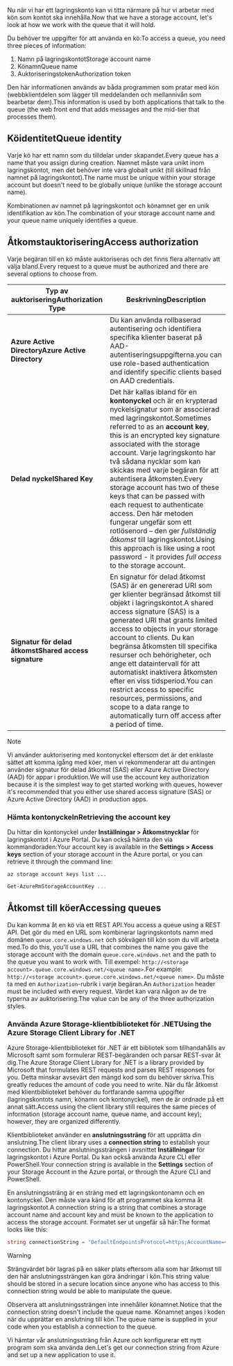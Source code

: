 <span data-ttu-id="b6d95-101">Nu när vi har ett lagringskonto kan vi titta närmare på hur vi arbetar med kön som kontot ska innehålla.</span><span class="sxs-lookup"><span data-stu-id="b6d95-101">Now that we have a storage account, let's look at how we work with the queue that it will hold.</span></span>

<span data-ttu-id="b6d95-102">Du behöver tre uppgifter för att använda en kö:</span><span class="sxs-lookup"><span data-stu-id="b6d95-102">To access a queue, you need three pieces of information:</span></span>

 1. <span data-ttu-id="b6d95-103">Namn på lagringskontot</span><span class="sxs-lookup"><span data-stu-id="b6d95-103">Storage account name</span></span>
 2. <span data-ttu-id="b6d95-104">Könamn</span><span class="sxs-lookup"><span data-stu-id="b6d95-104">Queue name</span></span>
 3. <span data-ttu-id="b6d95-105">Auktoriseringstoken</span><span class="sxs-lookup"><span data-stu-id="b6d95-105">Authorization token</span></span>

<span data-ttu-id="b6d95-106">Den här informationen används av båda programmen som pratar med kön (webbklientdelen som lägger till meddelanden och mellannivån som bearbetar dem).</span><span class="sxs-lookup"><span data-stu-id="b6d95-106">This information is used by both applications that talk to the queue (the web front end that adds messages and the mid-tier that processes them).</span></span>

## <a name="queue-identity"></a><span data-ttu-id="b6d95-107">Köidentitet</span><span class="sxs-lookup"><span data-stu-id="b6d95-107">Queue identity</span></span>

<span data-ttu-id="b6d95-108">Varje kö har ett namn som du tilldelar under skapandet.</span><span class="sxs-lookup"><span data-stu-id="b6d95-108">Every queue has a name that you assign during creation.</span></span> <span data-ttu-id="b6d95-109">Namnet måste vara unikt inom lagringskontot, men det behöver inte vara globalt unikt (till skillnad från namnet på lagringskontot).</span><span class="sxs-lookup"><span data-stu-id="b6d95-109">The name must be unique within your storage account but doesn't need to be globally unique (unlike the storage account name).</span></span>

<span data-ttu-id="b6d95-110">Kombinationen av namnet på lagringskontot och könamnet ger en unik identifikation av kön.</span><span class="sxs-lookup"><span data-stu-id="b6d95-110">The combination of your storage account name and your queue name uniquely identifies a queue.</span></span>

## <a name="access-authorization"></a><span data-ttu-id="b6d95-111">Åtkomstauktorisering</span><span class="sxs-lookup"><span data-stu-id="b6d95-111">Access authorization</span></span>

<span data-ttu-id="b6d95-112">Varje begäran till en kö måste auktoriseras och det finns flera alternativ att välja bland.</span><span class="sxs-lookup"><span data-stu-id="b6d95-112">Every request to a queue must be authorized and there are several options to choose from.</span></span>

| <span data-ttu-id="b6d95-113">Typ av auktorisering</span><span class="sxs-lookup"><span data-stu-id="b6d95-113">Authorization Type</span></span> | <span data-ttu-id="b6d95-114">Beskrivning</span><span class="sxs-lookup"><span data-stu-id="b6d95-114">Description</span></span> |
|--------------------|-------------|
| <span data-ttu-id="b6d95-115">**Azure Active Directory**</span><span class="sxs-lookup"><span data-stu-id="b6d95-115">**Azure Active Directory**</span></span> | <span data-ttu-id="b6d95-116">Du kan använda rollbaserad autentisering och identifiera specifika klienter baserat på AAD-autentiseringsuppgifterna.</span><span class="sxs-lookup"><span data-stu-id="b6d95-116">you can use role-based authentication and identify specific clients based on AAD credentials.</span></span> |
| <span data-ttu-id="b6d95-117">**Delad nyckel**</span><span class="sxs-lookup"><span data-stu-id="b6d95-117">**Shared Key**</span></span> | <span data-ttu-id="b6d95-118">Det här kallas ibland för en **kontonyckel** och är en krypterad nyckelsignatur som är associerad med lagringskontot.</span><span class="sxs-lookup"><span data-stu-id="b6d95-118">Sometimes referred to as an **account key**, this is an encrypted key signature associated with the storage account.</span></span> <span data-ttu-id="b6d95-119">Varje lagringskonto har två sådana nycklar som kan skickas med varje begäran för att autentisera åtkomsten.</span><span class="sxs-lookup"><span data-stu-id="b6d95-119">Every storage account has two of these keys that can be passed with each request to authenticate access.</span></span> <span data-ttu-id="b6d95-120">Den här metoden fungerar ungefär som ett rotlösenord – den ger _fullständig åtkomst_ till lagringskontot.</span><span class="sxs-lookup"><span data-stu-id="b6d95-120">Using this approach is like using a root password - it provides _full access_ to the storage account.</span></span> |
| <span data-ttu-id="b6d95-121">**Signatur för delad åtkomst**</span><span class="sxs-lookup"><span data-stu-id="b6d95-121">**Shared access signature**</span></span> | <span data-ttu-id="b6d95-122">En signatur för delad åtkomst (SAS) är en genererad URI som ger klienter begränsad åtkomst till objekt i lagringskontot.</span><span class="sxs-lookup"><span data-stu-id="b6d95-122">A shared access signature (SAS) is a generated URI that grants limited access to objects in your storage account to clients.</span></span> <span data-ttu-id="b6d95-123">Du kan begränsa åtkomsten till specifika resurser och behörigheter, och ange ett dataintervall för att automatiskt inaktivera åtkomsten efter en viss tidsperiod.</span><span class="sxs-lookup"><span data-stu-id="b6d95-123">You can restrict access to specific resources, permissions, and scope to a data range to automatically turn off access after a period of time.</span></span>  |

> [!NOTE]
> <span data-ttu-id="b6d95-124">Vi använder auktorisering med kontonyckel eftersom det är det enklaste sättet att komma igång med köer, men vi rekommenderar att du antingen använder signatur för delad åtkomst (SAS) eller Azure Active Directory (AAD) för appar i produktion.</span><span class="sxs-lookup"><span data-stu-id="b6d95-124">We will use the account key authorization because it is the simplest way to get started working with queues, however it's recommended that you either use shared access signature (SAS) or Azure Active Directory (AAD) in production apps.</span></span>

### <a name="retrieving-the-account-key"></a><span data-ttu-id="b6d95-125">Hämta kontonyckeln</span><span class="sxs-lookup"><span data-stu-id="b6d95-125">Retrieving the account key</span></span>
 
<span data-ttu-id="b6d95-126">Du hittar din kontonyckel under **Inställningar > Åtkomstnycklar** för lagringskontot i Azure Portal. Du kan också hämta den via kommandoraden:</span><span class="sxs-lookup"><span data-stu-id="b6d95-126">Your account key is available in the **Settings > Access keys** section of your storage account in the Azure portal, or you can retrieve it through the command line:</span></span>

```azurecli
az storage account keys list ...
```

```powershell
Get-AzureRmStorageAccountKey ...
```

## <a name="accessing-queues"></a><span data-ttu-id="b6d95-127">Åtkomst till köer</span><span class="sxs-lookup"><span data-stu-id="b6d95-127">Accessing queues</span></span>

<span data-ttu-id="b6d95-128">Du kan komma åt en kö via ett REST API.</span><span class="sxs-lookup"><span data-stu-id="b6d95-128">You access a queue using a REST API.</span></span> <span data-ttu-id="b6d95-129">Det gör du med en URL som kombinerar lagringskontots namn med domänen `queue.core.windows.net` och sökvägen till kön som du vill arbeta med.</span><span class="sxs-lookup"><span data-stu-id="b6d95-129">To do this, you'll use a URL that combines the name you gave the storage account with the domain `queue.core.windows.net` and the path to the queue you want to work with.</span></span> <span data-ttu-id="b6d95-130">Till exempel: `http://<storage account>.queue.core.windows.net/<queue name>`.</span><span class="sxs-lookup"><span data-stu-id="b6d95-130">For example: `http://<storage account>.queue.core.windows.net/<queue name>`.</span></span> <span data-ttu-id="b6d95-131">Du måste ta med en `Authorization`-rubrik i varje begäran.</span><span class="sxs-lookup"><span data-stu-id="b6d95-131">An `Authorization` header must be included with every request.</span></span> <span data-ttu-id="b6d95-132">Värdet kan vara någon av de tre typerna av auktorisering.</span><span class="sxs-lookup"><span data-stu-id="b6d95-132">The value can be any of the three authorization styles.</span></span>

### <a name="using-the-azure-storage-client-library-for-net"></a><span data-ttu-id="b6d95-133">Använda Azure Storage-klientbiblioteket för .NET</span><span class="sxs-lookup"><span data-stu-id="b6d95-133">Using the Azure Storage Client Library for .NET</span></span>

<span data-ttu-id="b6d95-134">Azure Storage-klientbiblioteket för .NET är ett bibliotek som tillhandahålls av Microsoft samt som formulerar REST-begäranden och parsar REST-svar åt dig.</span><span class="sxs-lookup"><span data-stu-id="b6d95-134">The Azure Storage Client Library for .NET is a library provided by Microsoft that formulates REST requests and parses REST responses for you.</span></span> <span data-ttu-id="b6d95-135">Detta minskar avsevärt den mängd kod som du behöver skriva.</span><span class="sxs-lookup"><span data-stu-id="b6d95-135">This greatly reduces the amount of code you need to write.</span></span> <span data-ttu-id="b6d95-136">När du får åtkomst med klientbiblioteket behöver du fortfarande samma uppgifter (lagringskontots namn, könamn och kontonyckel), men de är ordnade på ett annat sätt.</span><span class="sxs-lookup"><span data-stu-id="b6d95-136">Access using the client library still requires the same pieces of information (storage account name, queue name, and account key); however, they are organized differently.</span></span>

<span data-ttu-id="b6d95-137">Klientbiblioteket använder en **anslutningssträng** för att upprätta din anslutning.</span><span class="sxs-lookup"><span data-stu-id="b6d95-137">The client library uses a **connection string** to establish your connection.</span></span> <span data-ttu-id="b6d95-138">Du hittar anslutningssträngen i avsnittet **Inställningar** för lagringskontot i Azure Portal. Du kan också använda Azure CLI eller PowerShell.</span><span class="sxs-lookup"><span data-stu-id="b6d95-138">Your connection string is available in the **Settings** section of your Storage Account in the Azure portal, or through the Azure CLI and PowerShell.</span></span>

<span data-ttu-id="b6d95-139">En anslutningssträng är en sträng med ett lagringskontonamn och en kontonyckel. Den måste vara känd för att programmet ska komma åt lagringskontot.</span><span class="sxs-lookup"><span data-stu-id="b6d95-139">A connection string is a string that combines a storage account name and account key and must be known to the application to access the storage account.</span></span> <span data-ttu-id="b6d95-140">Formatet ser ut ungefär så här:</span><span class="sxs-lookup"><span data-stu-id="b6d95-140">The format looks like this:</span></span>

```csharp
string connectionString = "DefaultEndpointsProtocol=https;AccountName=<your storage account name>;AccountKey=<your key>;EndpointSuffix=core.windows.net"
```

> [!WARNING]
> <span data-ttu-id="b6d95-141">Strängvärdet bör lagras på en säker plats eftersom alla som har åtkomst till den här anslutningssträngen kan göra ändringar i kön.</span><span class="sxs-lookup"><span data-stu-id="b6d95-141">This string value should be stored in a secure location since anyone who has access to this connection string would be able to manipulate the queue.</span></span>

<span data-ttu-id="b6d95-142">Observera att anslutningssträngen inte innehåller könamnet.</span><span class="sxs-lookup"><span data-stu-id="b6d95-142">Notice that the connection string doesn't include the queue name.</span></span> <span data-ttu-id="b6d95-143">Könamnet anges i koden när du upprättar en anslutning till kön.</span><span class="sxs-lookup"><span data-stu-id="b6d95-143">The queue name is supplied in your code when you establish a connection to the queue.</span></span>

<span data-ttu-id="b6d95-144">Vi hämtar vår anslutningssträng från Azure och konfigurerar ett nytt program som ska använda den.</span><span class="sxs-lookup"><span data-stu-id="b6d95-144">Let's get our connection string from Azure and set up a new application to use it.</span></span>